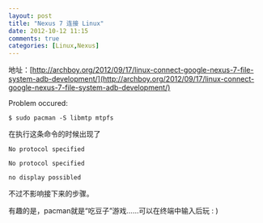 ```yaml
---
layout: post
title: "Nexus 7 连接 Linux"
date: 2012-10-12 11:15
comments: true
categories: [Linux,Nexus]
---
```


地址：[http://archboy.org/2012/09/17/linux-connect-google-nexus-7-file-system-adb-development/](http://archboy.org/2012/09/17/linux-connect-google-nexus-7-file-system-adb-development/)

Problem occured:

	$ sudo pacman -S libmtp mtpfs

在执行这条命令的时候出现了

	No protocol specified

	No protocol specified

	no display possibled

不过不影响接下来的步骤。

有趣的是，pacman就是“吃豆子”游戏……可以在终端中输入后玩 : )

